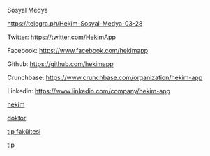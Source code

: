 Sosyal Medya

https://telegra.ph/Hekim-Sosyal-Medya-03-28

Twitter: https://twitter.com/HekimApp

Facebook: https://www.facebook.com/hekimapp

Github: https://github.com/hekimapp

Crunchbase: https://www.crunchbase.com/organization/hekim-app

Linkedin: https://www.linkedin.com/company/hekim-app

[hekim
](https://hekim.app/)

[doktor
](https://hekim.app/)

[tıp fakültesi
](https://hekim.app/)

[tıp
](https://hekim.app/)
